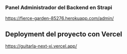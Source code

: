 ### Panel Administrador del Backend en Strapi ###

https://fierce-garden-85276.herokuapp.com/admin/ 


## Deployment del proyecto con Vercel ##

https://guitarla-next-xi.vercel.app/